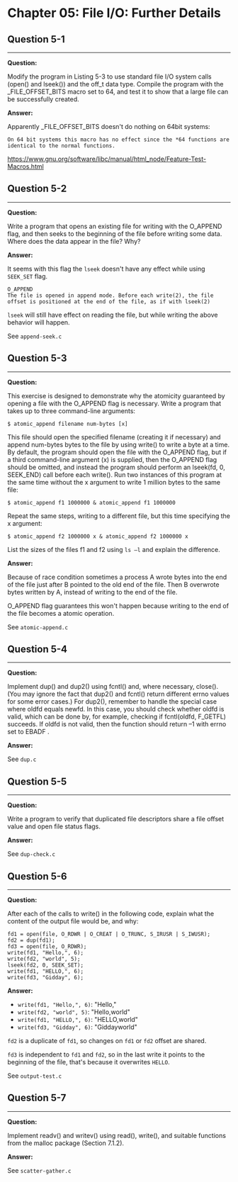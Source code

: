 # Chapter 05: File I/O: Further Details

## Question 5-1
------------

**Question:**

Modify the program in Listing 5-3 to use standard file I/O system calls (open() and
lseek()) and the off_t data type. Compile the program with the _FILE_OFFSET_BITS
macro set to 64, and test it to show that a large file can be successfully created.

**Answer:**

Apparently _FILE_OFFSET_BITS doesn't do nothing on 64bit systems:
```
On 64 bit systems this macro has no effect since the *64 functions are identical to the normal functions.
```
https://www.gnu.org/software/libc/manual/html_node/Feature-Test-Macros.html


## Question 5-2
------------

**Question:**

Write a program that opens an existing file for writing with the O_APPEND flag, and then seeks to the beginning of the file before writing some data. Where does the data appear in the file? Why?

**Answer:**

It seems with this flag the `lseek` doesn't have any effect while using `SEEK_SET` flag.

```
O_APPEND
The file is opened in append mode. Before each write(2), the file offset is positioned at the end of the file, as if with lseek(2)
```

`lseek` will still have effect on reading the file, but while writing the above behavior will happen.

See `append-seek.c`

## Question 5-3
------------

**Question:**

This exercise is designed to demonstrate why the atomicity guaranteed by opening a file with the O_APPEND flag is necessary. Write a program that takes up to three command-line arguments:

```
$ atomic_append filename num-bytes [x]
```

This file should open the specified filename (creating it if necessary) and append num-bytes bytes to the file by using write() to write a byte at a time. By default, the program should open the file with the O_APPEND flag, but if a third command-line argument (x) is supplied, then the O_APPEND flag should be omitted, and instead the program should perform an lseek(fd, 0, SEEK_END) call before each write(). Run two instances of this program at the same time without the x argument to write 1 million bytes to the same file:

```
$ atomic_append f1 1000000 & atomic_append f1 1000000
```

Repeat the same steps, writing to a different file, but this time specifying the x
argument:

```
$ atomic_append f2 1000000 x & atomic_append f2 1000000 x
```

List the sizes of the files f1 and f2 using `ls –l` and explain the difference.

**Answer:**

Because of race condition sometimes a process A wrote bytes into the end of the file just after B pointed to the old end of the file. Then B overwrote bytes written by A, instead of writing to the end of the file.

O_APPEND flag guarantees this won't happen because writing to the end of the file becomes a atomic operation.

See `atomic-append.c`


## Question 5-4
------------

**Question:**

Implement dup() and dup2() using fcntl() and, where necessary, close(). (You may ignore the fact that dup2() and fcntl() return different errno values for some error cases.) For dup2(), remember to handle the special case where oldfd equals newfd. In this case, you should check whether oldfd is valid, which can be done by, for example, checking if fcntl(oldfd, F_GETFL) succeeds. If oldfd is not valid, then the function should return –1 with errno set to EBADF .

**Answer:**

See `dup.c`

## Question 5-5
------------

**Question:**

Write a program to verify that duplicated file descriptors share a file offset value and open file status flags.

**Answer:**

See `dup-check.c`

## Question 5-6
------------

**Question:**

After each of the calls to write() in the following code, explain what the content of the output file would be, and why:

```
fd1 = open(file, O_RDWR | O_CREAT | O_TRUNC, S_IRUSR | S_IWUSR);
fd2 = dup(fd1);
fd3 = open(file, O_RDWR);
write(fd1, "Hello,", 6);
write(fd2, "world", 5);
lseek(fd2, 0, SEEK_SET);
write(fd1, "HELLO,", 6);
write(fd3, "Gidday", 6);
```

**Answer:**

- `write(fd1, "Hello,", 6)`: "Hello,"
- `write(fd2, "world", 5)`: "Hello,world"
- `write(fd1, "HELLO,", 6)`: "HELLO,world"
- `write(fd3, "Gidday", 6)`: "Giddayworld"

`fd2` is a duplicate of `fd1`, so changes on `fd1` or `fd2` offset are shared.

`fd3` is independent to `fd1` and `fd2`, so in the last write it points to the beginning of the file, that's because it overwrites `HELLO`.

See `output-test.c`


## Question 5-7
------------

**Question:**

Implement readv() and writev() using read(), write(), and suitable functions from the malloc package (Section 7.1.2).

**Answer:**

See `scatter-gather.c`